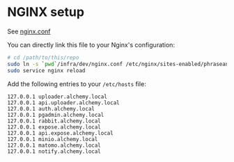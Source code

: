 # NGINX setup

See [nginx.conf](../infra/dev/nginx.conf)

You can directly link this file to your Nginx's configuration:

```bash
# cd /path/to/this/repo
sudo ln -s `pwd`/infra/dev/nginx.conf /etc/nginx/sites-enabled/phraseanet-services.conf
sudo service nginx reload
```

Add the following entries to your `/etc/hosts` file:

```
127.0.0.1 uploader.alchemy.local
127.0.0.1 api.uploader.alchemy.local
127.0.0.1 auth.alchemy.local
127.0.0.1 pgadmin.alchemy.local
127.0.0.1 rabbit.alchemy.local
127.0.0.1 expose.alchemy.local
127.0.0.1 api.expose.alchemy.local
127.0.0.1 minio.alchemy.local
127.0.0.1 matomo.alchemy.local
127.0.0.1 notify.alchemy.local
```
